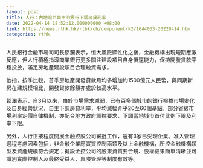 ```yaml
---
layout: post
title: 人行：內地逾百城市的銀行下調房貸利率
date: 2022-04-14 18:52:12.000000000 +08:00
link: https://news.rthk.hk/rthk/ch/component/k2/1644033-20220414.htm
categories: rthk
---
```


人民銀行金融市場司司長鄒瀾表示，恒大風險顯性化之後，金融機構出現短期應激反應，但人行積極指導商業銀行更多關注建設項目自身償還能力，保持開發貸款平穩投放，滿足房地產建設項目合理融資需求。

他指，按季比較，首季房地產開發貸款月均多增加約1500億元人民幣，與同期新房在建規模相比，開發貸款餘額亦處於較高水平。

鄒瀾表示，自3月以來，由於市場需求減弱，已有百多個城市的銀行根據市場變化及自身經營狀況，自主下調房貸利率，平均減幅介乎20至60個基點。部分省級市場利率定價自律機制，亦配合地方政府調控要求，下調當地城市首付比例下限及利率下限。

另外，人行正按程度開展金融控股公司審批工作，還有3家已受理企業。准入管理過程考慮因素包括，非金融企業應實質控制兩類及以上金融機構，所控金融機構類型及資產規模符合規定；擬設金控公司的股東資質要合規、股權結果簡單清晰並可識別實際控制人及最終受益人、風險管理等制度有效等。
